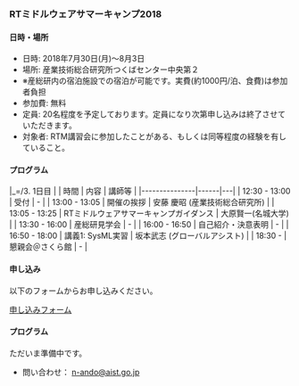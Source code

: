 <a name="summer_camp"></a>
### RTミドルウェアサマーキャンプ2018 

#### 日時・場所
- 日時: 2018年7月30日(月)～8月3日
- 場所: 産業技術総合研究所つくばセンター中央第２
- ※産総研内の宿泊施設での宿泊が可能です。実費(約1000円/泊、食費)は参加者負担
- 参加費: 無料
- 定員: 20名程度を予定しております。定員になり次第申し込みは終了させていただきます。
- 対象者: RTM講習会に参加したことがある、もしくは同等程度の経験を有していること。 

<!--
#### 強化月間について

RTミドルウェアサマーキャンプは、参加要件として1回以上RTM講習会を受講経験があること、もしくは同等の知識があること、としております。
これまでRTM講習会を受講したことがない場合は、以下の日程で講習会を実施しますので、こちらにご参加ください。

- [6/22 RTミドルウェア強化月間の申し込み(7月4日 名城大)開始](bootcamp_meijyo)
- [6/22 RTミドルウェア強化月間の申し込み(7月6日 早稲田大)開始](bootcamp_waseda)
- [6/22 RTミドルウェア講習会＠都産技研(7月24日)のご案内](tutorial_irit)
-->

#### プログラム

|_=/3. 1日目 |
|    時間       | 内容  | 講師等 |
|---------------|------|---|
| 12:30 - 13:00 | 受付 | - |
| 13:00 - 13:05 | 開催の挨拶 | 安藤 慶昭 (産業技術総合研究所) |
| 13:05 - 13:25 | RTミドルウェアサマーキャンプガイダンス     | 大原賢一(名城大学) |
| 13:30 - 16:00 | 産総研見学会         | - |
| 16:00 - 16:50 | 自己紹介・決意表明   | - |
| 16:50 - 18:00 | 講義1: SysML実習    | 坂本武志 (グローバルアシスト) |
| 18:30 -       | 懇親会＠さくら館     | - |


#### 申し込み

以下のフォームからお申し込みください。

[申し込みフォーム](https://goo.gl/forms/R18wB3DuHHSJTiIj1)

#### プログラム

ただいま準備中です。

- 問い合わせ： n-ando@aist.go.jp
